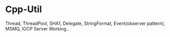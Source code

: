 # Cpp-Util
Thread,
ThreadPool,
SHA1,
Delegate,
StringFormat,
Event(observer pattern),
MSMQ,
IOCP Server Working..

